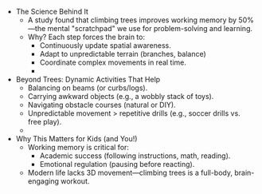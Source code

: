 - The Science Behind It
    - A study found that climbing trees improves working memory by 50%—the mental "scratchpad" we use for problem-solving and learning.
    - Why? Each step forces the brain to:
        - Continuously update spatial awareness.
        - Adapt to unpredictable terrain (branches, balance)
        - Coordinate complex movements in real time.
        - 
- Beyond Trees: Dynamic Activities That Help
    - Balancing on beams (or curbs/logs).
    - Carrying awkward objects (e.g., a wobbly stack of toys).
    - Navigating obstacle courses (natural or DIY).
    - Unpredictable movement > repetitive drills (e.g., soccer drills vs. free play).
    - 
- Why This Matters for Kids (and You!)
    - Working memory is critical for:
        - Academic success (following instructions, math, reading).
        - Emotional regulation (pausing before reacting).
    - Modern life lacks 3D movement—climbing trees is a full-body, brain-engaging workout.
